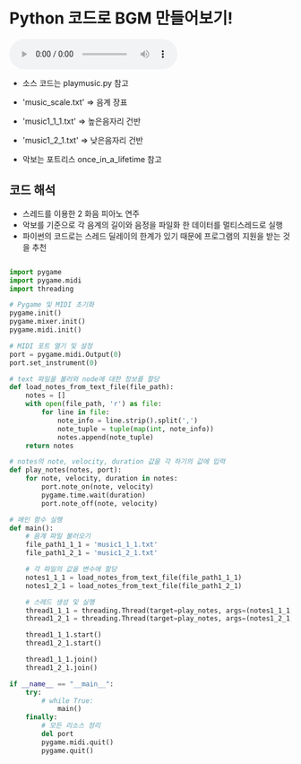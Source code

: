 # Python 코드로 BGM 만들어보기!

<audio controls>
  <source src="https://github.com/JYPJUN/python_bgm/raw/master/once_in_a_lifetime_se7th.m4a" type="audio/m4a">
</audio>


- 소스 코드는 playmusic.py 참고

- 'music_scale.txt' => 음계 장표
- 'music1_1_1.txt' => 높은음자리 건반
- 'music1_2_1.txt' => 낮은음자리 건반
- 악보는 포트리스 once_in_a_lifetime 참고

## 코드 해석

- 스레드를 이용한 2 화음 피아노 연주
- 악보를 기준으로 각 음계의 길이와 음정을 파일화 한 데이터를 멀티스레드로 실행
- 파이썬의 코드로는 스레드 딜레이의 한계가 있기 때문에 프로그램의 지원을 받는 것을 추천

```python

import pygame
import pygame.midi
import threading

# Pygame 및 MIDI 초기화
pygame.init()
pygame.mixer.init()
pygame.midi.init()

# MIDI 포트 열기 및 설정
port = pygame.midi.Output(0)
port.set_instrument(0)

# text 파일을 불러와 node에 대한 정보를 할당
def load_notes_from_text_file(file_path):
    notes = []
    with open(file_path, 'r') as file:
        for line in file:
            note_info = line.strip().split(',')
            note_tuple = tuple(map(int, note_info))
            notes.append(note_tuple)
    return notes

# notes의 note, velocity, duration 값을 각 하기의 값에 입력
def play_notes(notes, port):
    for note, velocity, duration in notes:
        port.note_on(note, velocity)
        pygame.time.wait(duration)
        port.note_off(note, velocity)

# 메인 함수 실행
def main():
    # 음계 파일 불러오기
    file_path1_1_1 = 'music1_1_1.txt'
    file_path1_2_1 = 'music1_2_1.txt'

    # 각 파일의 값을 변수에 할당
    notes1_1_1 = load_notes_from_text_file(file_path1_1_1)
    notes1_2_1 = load_notes_from_text_file(file_path1_2_1)

    # 스레드 생성 및 실행
    thread1_1_1 = threading.Thread(target=play_notes, args=(notes1_1_1, port))
    thread1_2_1 = threading.Thread(target=play_notes, args=(notes1_2_1, port))

    thread1_1_1.start()
    thread1_2_1.start()

    thread1_1_1.join()
    thread1_2_1.join()

if __name__ == "__main__":
    try:
        # while True:
            main()
    finally:
        # 모든 리소스 정리
        del port
        pygame.midi.quit()
        pygame.quit()
```